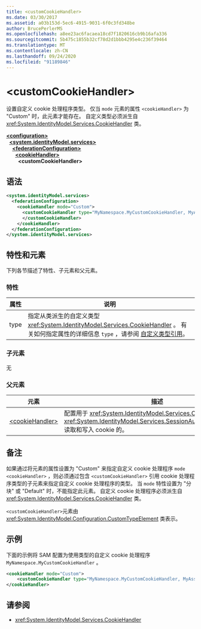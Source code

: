 ```yaml
---
title: <customCookieHandler>
ms.date: 03/30/2017
ms.assetid: a03b153d-5ec6-4915-9031-6f0c3fd348be
author: BrucePerlerMS
ms.openlocfilehash: a8ee23ac6facaea18cd7f1820616cb9b16afa336
ms.sourcegitcommit: 5b475c1855b32cf78d2d1bbb4295e4c236f39464
ms.translationtype: MT
ms.contentlocale: zh-CN
ms.lasthandoff: 09/24/2020
ms.locfileid: "91189846"
---
```

# \<customCookieHandler>

设置自定义 cookie 处理程序类型。 仅当 `mode` 元素的属性 `<cookieHandler>` 为 "Custom" 时，此元素才能存在。 自定义类型必须派生自 <xref:System.IdentityModel.Services.CookieHandler> 类。  
  
[**\<configuration>**](../configuration-element.md)\
&nbsp;&nbsp;[**\<system.identityModel.services>**](system-identitymodel-services.md)\
&nbsp;&nbsp;&nbsp;&nbsp;[**\<federationConfiguration>**](federationconfiguration.md)\
&nbsp;&nbsp;&nbsp;&nbsp;&nbsp;&nbsp;[**\<cookieHandler>**](cookiehandler.md)\
&nbsp;&nbsp;&nbsp;&nbsp;&nbsp;&nbsp;&nbsp;&nbsp;**\<customCookieHandler>**  
  
## <a name="syntax"></a>语法  
  
```xml  
<system.identityModel.services>  
  <federationConfiguration>  
    <cookieHandler mode="Custom">  
      <customCookieHandler type="MyNamespace.MyCustomCookieHandler, MyAssembly" >  
      </customCookieHandler>  
    </cookieHandler>  
  </federationConfiguration>  
</system.identityModel.services>  
```  
  
## <a name="attributes-and-elements"></a>特性和元素  

 下列各节描述了特性、子元素和父元素。  
  
### <a name="attributes"></a>特性  
  
|属性|说明|  
|---------------|-----------------|  
|type|指定从类派生的自定义类型 <xref:System.IdentityModel.Services.CookieHandler> 。 有关如何指定属性的详细信息 `type` ，请参阅 [自定义类型引用](../windows-workflow-foundation/index.md)。|  
  
### <a name="child-elements"></a>子元素  

 无  
  
### <a name="parent-elements"></a>父元素  
  
|元素|描述|  
|-------------|-----------------|  
|[\<cookieHandler>](cookiehandler.md)|配置用于 <xref:System.IdentityModel.Services.CookieHandler> <xref:System.IdentityModel.Services.SessionAuthenticationModule> 读取和写入 cookie 的。|  
  
## <a name="remarks"></a>备注  

 如果通过将元素的属性设置为 "Custom" 来指定自定义 cookie 处理程序 `mode` `<cookieHandler>` ，则必须通过包含 `<customCookieHandler>` 引用 cookie 处理程序类型的子元素来指定自定义 cookie 处理程序的类型。 当 `mode` 特性设置为 "分块" 或 "Default" 时，不能指定此元素。 自定义 cookie 处理程序必须派生自 <xref:System.IdentityModel.Services.CookieHandler> 类。  
  
 `<customCookieHandler>`元素由 <xref:System.IdentityModel.Configuration.CustomTypeElement> 类表示。  
  
## <a name="example"></a>示例  

 下面的示例将 SAM 配置为使用类型的自定义 cookie 处理程序 `MyNamespace.MyCustomCookieHandler` 。  
  
```xml  
<cookieHandler mode="Custom">  
    <customCookieHandler type="MyNamespace.MyCustomCookieHandler, MyAssembly" />  
</cookieHandler>  
```  
  
## <a name="see-also"></a>请参阅

- <xref:System.IdentityModel.Services.CookieHandler>
